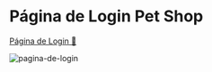 # Página de Login Pet Shop

 
 <a href="https://maferrs.github.io/html-css/pagina-de-login/login.html"> Página de Login 🥰 </a>
 
 
![pagina-de-login](https://user-images.githubusercontent.com/90789503/171971692-13637a69-833a-4bf5-8de0-dcc23eb74c56.png)


 
